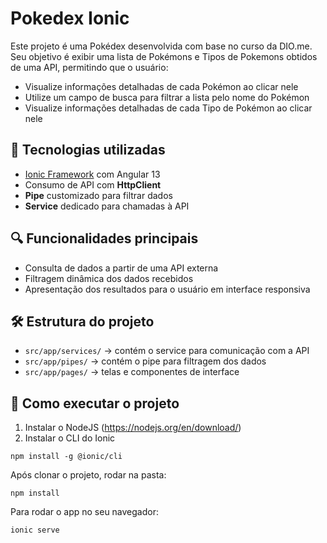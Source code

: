 # Pokedex Ionic 
Este projeto é uma Pokédex desenvolvida com base no curso da DIO.me.
Seu objetivo é exibir uma lista de Pokémons e Tipos de Pokemons obtidos de uma API, permitindo que o usuário:
- Visualize informações detalhadas de cada Pokémon ao clicar nele
- Utilize um campo de busca para filtrar a lista pelo nome do Pokémon
- Visualize informações detalhadas de cada Tipo de Pokémon ao clicar nele

## 📌 Tecnologias utilizadas
- [Ionic Framework](https://ionicframework.com/) com Angular 13
- Consumo de API com **HttpClient**
- **Pipe** customizado para filtrar dados
- **Service** dedicado para chamadas à API

## 🔍 Funcionalidades principais
- Consulta de dados a partir de uma API externa
- Filtragem dinâmica dos dados recebidos
- Apresentação dos resultados para o usuário em interface responsiva

## 🛠 Estrutura do projeto
- `src/app/services/` → contém o service para comunicação com a API
- `src/app/pipes/` → contém o pipe para filtragem dos dados
- `src/app/pages/` → telas e componentes de interface

## 🚀 Como executar o projeto
1. Instalar o NodeJS (https://nodejs.org/en/download/) 
2. Instalar o CLI do Ionic
```
npm install -g @ionic/cli
```

Após clonar o projeto, rodar na pasta:
```
npm install
```

Para rodar o app no seu navegador:
```
ionic serve
```
